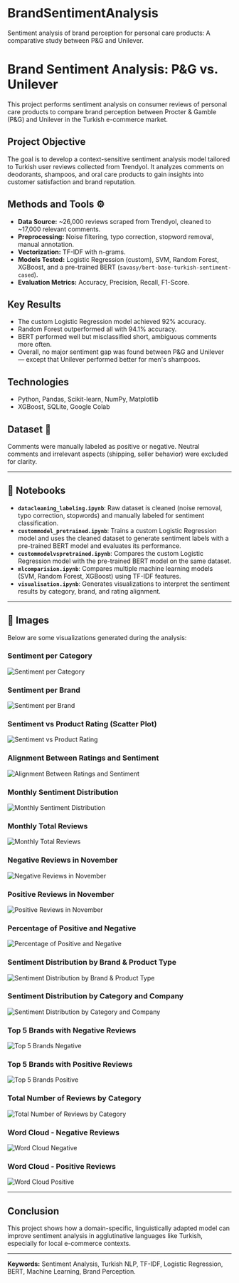 # BrandSentimentAnalysis
Sentiment analysis of brand perception for personal care products: A comparative study between P&G and Unilever.

# Brand Sentiment Analysis: P&G vs. Unilever

This project performs sentiment analysis on consumer reviews of personal care products to compare brand perception between Procter & Gamble (P&G) and Unilever in the Turkish e-commerce market.

## Project Objective

The goal is to develop a context-sensitive sentiment analysis model tailored to Turkish user reviews collected from Trendyol. It analyzes comments on deodorants, shampoos, and oral care products to gain insights into customer satisfaction and brand reputation.

## Methods and Tools ⚙️

- **Data Source:** ~26,000 reviews scraped from Trendyol, cleaned to ~17,000 relevant comments.
- **Preprocessing:** Noise filtering, typo correction, stopword removal, manual annotation.
- **Vectorization:** TF-IDF with n-grams.
- **Models Tested:** Logistic Regression (custom), SVM, Random Forest, XGBoost, and a pre-trained BERT (`savasy/bert-base-turkish-sentiment-cased`).
- **Evaluation Metrics:** Accuracy, Precision, Recall, F1-Score.

## Key Results

- The custom Logistic Regression model achieved 92% accuracy.
- Random Forest outperformed all with 94.1% accuracy.
- BERT performed well but misclassified short, ambiguous comments more often.
- Overall, no major sentiment gap was found between P&G and Unilever — except that Unilever performed better for men's shampoos.

## Technologies

- Python, Pandas, Scikit-learn, NumPy, Matplotlib
- XGBoost, SQLite, Google Colab

## Dataset 📁

Comments were manually labeled as positive or negative. Neutral comments and irrelevant aspects (shipping, seller behavior) were excluded for clarity.

---

## 📂 Notebooks

- **`datacleaning_labeling.ipynb`**: Raw dataset is cleaned (noise removal, typo correction, stopwords) and manually labeled for sentiment classification.
- **`custommodel_pretrained.ipynb`**: Trains a custom Logistic Regression model and uses the cleaned dataset to generate sentiment labels with a pre-trained BERT model and evaluates its performance.
- **`custommodelvspretrained.ipynb`**: Compares the custom Logistic Regression model with the pre-trained BERT model on the same dataset.
- **`mlcomparision.ipynb`**: Compares multiple machine learning models (SVM, Random Forest, XGBoost) using TF-IDF features.
- **`visualisation.ipynb`**: Generates visualizations to interpret the sentiment results by category, brand, and rating alignment.

---

## 📸 Images

Below are some visualizations generated during the analysis:

### Sentiment per Category
![Sentiment per Category](images/1.png)

### Sentiment per Brand
![Sentiment per Brand](images/2.png)

### Sentiment vs Product Rating (Scatter Plot)
![Sentiment vs Product Rating](images/download%20(1).png)

### Alignment Between Ratings and Sentiment
![Alignment Between Ratings and Sentiment](images/AlignmentBetweenRatingsandSentiment.png)

### Monthly Sentiment Distribution
![Monthly Sentiment Distribution](images/MonthlySentimentDistribution.png)

### Monthly Total Reviews
![Monthly Total Reviews](images/MonthlyTotalReviews.png)

### Negative Reviews in November
![Negative Reviews in November](images/NegRevonNov.png)

### Positive Reviews in November
![Positive Reviews in November](images/PosReviewsinNov.png)

### Percentage of Positive and Negative
![Percentage of Positive and Negative](images/PercentageofPosandNeg.png)

### Sentiment Distribution by Brand & Product Type
![Sentiment Distribution by Brand & Product Type](images/SentimentDistributionbyBrand&ProductType.png)

### Sentiment Distribution by Category and Company
![Sentiment Distribution by Category and Company](images/SentimentDistributionbyCategoryandCompany.png)

### Top 5 Brands with Negative Reviews
![Top 5 Brands Negative](images/Top5Brandsnegative.png)

### Top 5 Brands with Positive Reviews
![Top 5 Brands Positive](images/Top5Brandspositive.png)

### Total Number of Reviews by Category
![Total Number of Reviews by Category](images/TotalNumberofReviewsbyCategory.png)

### Word Cloud - Negative Reviews
![Word Cloud Negative](images/Wordcloudnegative.png)

### Word Cloud - Positive Reviews
![Word Cloud Positive](images/Wordcloudpos.png)

---

## Conclusion

This project shows how a domain-specific, linguistically adapted model can improve sentiment analysis in agglutinative languages like Turkish, especially for local e-commerce contexts.

---

**Keywords:** Sentiment Analysis, Turkish NLP, TF-IDF, Logistic Regression, BERT, Machine Learning, Brand Perception.

